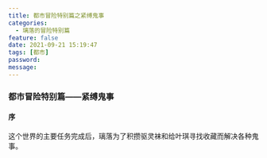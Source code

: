 ```yaml
---
title: 都市冒险特别篇之紧缚鬼事
categories:
  - 璃落的冒险特别篇
feature: false
date: 2021-09-21 15:19:47
tags: [都市]
password:
message:
---
```


<!-- toc -->

### 都市冒险特别篇——紧缚鬼事

#### 序

​		这个世界的主要任务完成后，璃落为了积攒驱灵袜和给叶琪寻找收藏而解决各种鬼事。

